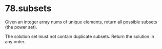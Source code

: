 # 78.subsets

Given an integer array nums of unique elements, return all possible subsets (the power set).

The solution set must not contain duplicate subsets. Return the solution in any order.
